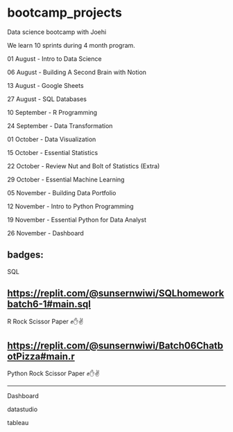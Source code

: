 # bootcamp_projects
Data science bootcamp with Joehi

We learn 10 sprints during 4 month program.

01 August - Intro to Data Science 

06 August - Building A Second Brain with Notion

13 August - Google Sheets

27 August - SQL Databases

10 September - R Programming

24 September - Data Transformation

01 October - Data Visualization

15 October - Essential Statistics

22 October - Review Nut and Bolt of Statistics (Extra)

29 October - Essential Machine Learning

05 November - Building Data Portfolio

12 November - Intro to Python Programming

19 November - Essential Python for Data Analyst

26 November - Dashboard





badges:
------------------------------------------------------------------

SQL

https://replit.com/@sunsernwiwi/SQLhomeworkbatch6-1#main.sql
------------------------------------------------------------------


R Rock Scissor Paper ✊✋✌

https://replit.com/@sunsernwiwi/Batch06ChatbotPizza#main.r
------------------------------------------------------------------

Python Rock Scissor Paper ✊✋✌


------------------------------------------------------------------

Dashboard

datastudio


tableau



